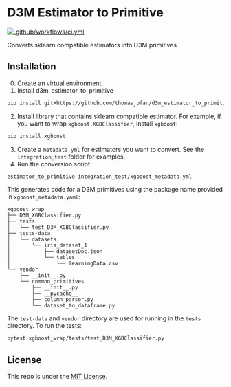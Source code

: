 # D3M Estimator to Primitive

[![.github/workflows/ci.yml](https://github.com/thomasjpfan/d3m_estimator_to_primitive/actions/workflows/ci.yml/badge.svg)](https://github.com/thomasjpfan/d3m_estimator_to_primitive/actions/workflows/ci.yml)

Converts sklearn compatible estimators into D3M primitives

## Installation

0. Create an virtual environment.
1. Install d3m_estimator_to_primitive

```bash
pip install git+https://github.com/thomasjpfan/d3m_estimator_to_primitive
```

2. Install library that contains sklearn compatible estimator. For example, if you want to wrap `xgboost.XGBClassifier`, install `xgboost`:

```bash
pip install xgboost
```

3. Create a `metadata.yml` for estimators you want to convert. See the `integration_test` folder for examples.
4. Run the conversion script:

```bash
estimator_to_primitive integration_test/xgboost_metadata.yml
```

This generates code for a D3M primitives using the package name provided in `xgboost_metadata.yaml`:

```
xgboost_wrap
├── D3M_XGBClassifier.py
├── tests
│   └── test_D3M_XGBClassifier.py
├── tests-data
│   └── datasets
│       └── iris_dataset_1
│           ├── datasetDoc.json
│           └── tables
│               └── learningData.csv
└── vendor
    ├── __init__.py
    └── common_primitives
        ├── __init__.py
        ├── __pycache__
        ├── column_parser.py
        └── dataset_to_dataframe.py
```

The `test-data` and `vendor` directory are used for running in the `tests` directory. To run the tests:

```bash
pytest xgboost_wrap/tests/test_D3M_XGBClassifier.py
```

## License

This repo is under the [MIT License](LICENSE).
